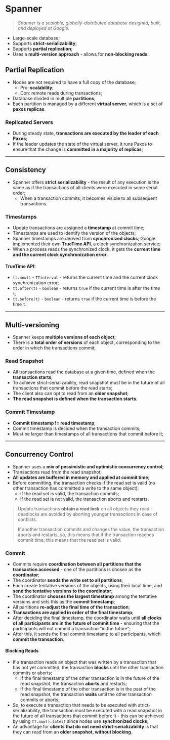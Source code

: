 # Spanner

> _Spanner is a scalable, globally-distributed database designed, built, and deployed at Google._

* Large-scale database;
* Supports **strict-serializability**;
* Supports **partial replication**;
* Uses a **multi-version approach** - allows for **non-blocking reads**.

## Partial Replication

* Nodes are not required to have a full copy of the database;
  * Pro: **scalability**;
  * Con: remote reads during transactions;
* Database divided in multiple **partitions**;
* Each partition is managed by a different **virtual server**, which is a set of **paxos replicas**.

### Replicated Servers

* During steady state, **transactions are executed by the leader of each Paxos**;
* If the leader updates the state of the virtual server, it runs Paxos to ensure that the change is **committed in a majority of replicas**;

---

## Consistency

* Spanner offers **strict serializability** - the result of any execution is the same as if the transactions of all clients were executed in some serial order;
  *  When a transaction commits, it becomes visible to all subsequent transactions.

### Timestamps

* Update transactions are assigned a **timestamp** at commit time;
* Timestamps are used to identify the version of the objects;
* Spanner timestamps are derived from **synchronized clocks**; Google implemented their own **TrueTime API**, a clock synchronization service;
* When a process reads the synchronized clock, it gets the **current time and the current clock synchronization error**.

#### TrueTime API:

* `tt.now()` - `TTinterval` - returns the current time and the current clock synchronization error;
* `tt.after(t)` - `boolean` - returns `true` if the current time is after the time `t`;
* `tt.before(t)` - `boolean` - returns `true` if the current time is before the time `t`.

---

## Multi-versioning

* Spanner keeps **multiple versions of each object**;
* There is a **total order of versions** of each object, corresponding to the order in which the transactions commit;

### Read Snapshot

* All transactions read the database at a given time, defined when the **transaction starts**;
* To achieve strict-serializability, read snapshot must be in the future of all transactions that commit before the read starts;
* The client also can opt to read from an **older snapshot**;
* **The read snapshot is defined when the transaction starts**.

### Commit Timestamp

* **Commit timestamp != read timestamp**;
* Commit timestamp is decided when the transaction commits;
* Must be larger than timestamps of all transactions that commit before it;

---

## Concurrency Control

* Spanner uses a **mix of pessimistic and optimistic concurrency control**;
* Transactions read from the read snapshot;
* **All updates are buffered in memory and applied at commit time**;
* Before committing, the transaction checks if the read set is valid (no other transaction has committed a write to the same object);
  * if the read set is valid, the transaction commits;
  * if the read set is not valid, the transaction aborts and restarts.

> Update transactions **obtain a read lock** on all objects they read - deadlocks are avoided by aborting younger transactions in case of conflicts.
>
> If another transaction commits and changes the value, the transaction aborts and restarts, so, this means that if the transaction reaches commit time, this means that the read set is valid.

### Commit

* Commits require **coordination between all partitions that the transaction accessed** - one of the partitions is chosen as the **coordinator**;
* The coordinator **sends the write set to all partitions**;
* Each create tentative versions of the objects, using their local time, and **send the tentative versions to the coordinator**;
* The coordinator **chooses the largest timestamp** among the tentative versions and sets this as the **commit timestamp**;
* All partitions **re-adjust the final time of the transaction**;
* **Transactions are applied in order of the final timestamp**;
* After deciding the final timestamp, the coordinator waits until **all clocks of all participants are in the future of commit time** - ensuring that the participants will not commit a transaction "in the future";
* After this, it sends the final commit timestamp to all participants, which **commit the transaction**.

<!--TODO: Study Collective agreement total order protocol - spanner uses this algorithm to define the total order of transactions-->

#### Blocking Reads

* If a transaction reads an object that was written by a transaction that has not yet committed, the transaction **blocks** until the other transaction commits or aborts;
  * If the final timestamp of the other transaction is in the future of the read snapshot, the transaction **aborts** and restarts;
  * If the final timestamp of the other transaction is in the past of the read snapshot, the transaction **waits** until the other transaction commits or aborts;
* So, to execute a transaction that needs to be executed with strict-serializability, the transaction must be executed with a read snapshot in the future of all transactions that commit before it - this can be achieved by using `TT.now().latest` since nodes use **synchronized clocks**;
* An advantage for **clients that do not need strict-serializability** is that they can read from an **older snapshot, without blocking**.
